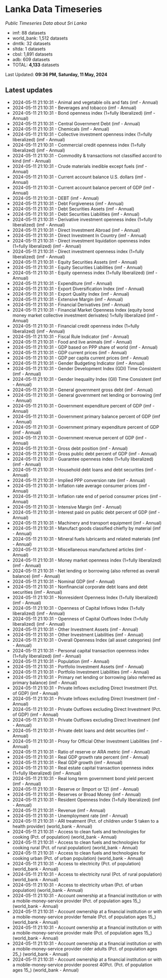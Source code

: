 # Lanka Data Timeseries
*Public Timeseries Data about Sri Lanka*

* imf: 88 datasets
* world_bank: 1,512 datasets
* dmtlk: 32 datasets
* sltda: 1 datasets
* cbsl: 1,891 datasets
* adb: 609 datasets
* TOTAL: **4,133** datasets

Last Updated: **09:36 PM, Saturday, 11 May, 2024**

## Latest updates

* 2024-05-11 21:10:31 - Animal and vegetable oils and fats (imf - Annual)
* 2024-05-11 21:10:31 - Beverages and tobacco (imf - Annual)
* 2024-05-11 21:10:31 - Bond openness index (1=fully liberalized) (imf - Annual)
* 2024-05-11 21:10:31 - Central Government Debt (imf - Annual)
* 2024-05-11 21:10:31 - Chemicals (imf - Annual)
* 2024-05-11 21:10:31 - Collective investment openness index (1=fully liberalized) (imf - Annual)
* 2024-05-11 21:10:31 - Commercial credit openness index (1=fully liberalized) (imf - Annual)
* 2024-05-11 21:10:31 - Commodity & transactions not classified accord to kind (imf - Annual)
* 2024-05-11 21:10:31 - Crude materials inedible except fuels (imf - Annual)
* 2024-05-11 21:10:31 - Current account balance U.S. dollars (imf - Annual)
* 2024-05-11 21:10:31 - Current account balance percent of GDP (imf - Annual)
* 2024-05-11 21:10:31 - DEBT (imf - Annual)
* 2024-05-11 21:10:31 - Debt Forgiveness (imf - Annual)
* 2024-05-11 21:10:31 - Debt Securities Assets (imf - Annual)
* 2024-05-11 21:10:31 - Debt Securities Liabilities (imf - Annual)
* 2024-05-11 21:10:31 - Derivative investment openness index (1=fully liberalized) (imf - Annual)
* 2024-05-11 21:10:31 - Direct Investment Abroad (imf - Annual)
* 2024-05-11 21:10:31 - Direct Investment In Country (imf - Annual)
* 2024-05-11 21:10:31 - Direct investment liquidation openness index (1=fully liberalized) (imf - Annual)
* 2024-05-11 21:10:31 - Direct investment openness index (1=fully liberalized) (imf - Annual)
* 2024-05-11 21:10:31 - Equity Securities Assets (imf - Annual)
* 2024-05-11 21:10:31 - Equity Securities Liabilities (imf - Annual)
* 2024-05-11 21:10:31 - Equity openness index (1=fully liberalized) (imf - Annual)
* 2024-05-11 21:10:31 - Expenditure (imf - Annual)
* 2024-05-11 21:10:31 - Export Diversification Index (imf - Annual)
* 2024-05-11 21:10:31 - Export Quality Index (imf - Annual)
* 2024-05-11 21:10:31 - Extensive Margin (imf - Annual)
* 2024-05-11 21:10:31 - Financial Derivatives (imf - Annual)
* 2024-05-11 21:10:31 - Financial Market Openness Index (equity bond money market collective investment derivates) 1=fully liberalized (imf - Annual)
* 2024-05-11 21:10:31 - Financial credit openness index (1=fully liberalized) (imf - Annual)
* 2024-05-11 21:10:31 - Fiscal Rule Indicator (imf - Annual)
* 2024-05-11 21:10:31 - Food and live animals (imf - Annual)
* 2024-05-11 21:10:31 - GDP based on PPP share of world (imf - Annual)
* 2024-05-11 21:10:31 - GDP current prices (imf - Annual)
* 2024-05-11 21:10:31 - GDP per capita current prices (imf - Annual)
* 2024-05-11 21:10:31 - Gender Budgeting Indicator (imf - Annual)
* 2024-05-11 21:10:31 - Gender Development Index (GDI) Time Consistent (imf - Annual)
* 2024-05-11 21:10:31 - Gender Inequality Index (GII) Time Consistent (imf - Annual)
* 2024-05-11 21:10:31 - General government gross debt (imf - Annual)
* 2024-05-11 21:10:31 - General government net lending or borrowing (imf - Annual)
* 2024-05-11 21:10:31 - Government expenditure percent of GDP (imf - Annual)
* 2024-05-11 21:10:31 - Government primary balance percent of GDP (imf - Annual)
* 2024-05-11 21:10:31 - Government primary expenditure percent of GDP (imf - Annual)
* 2024-05-11 21:10:31 - Government revenue percent of GDP (imf - Annual)
* 2024-05-11 21:10:31 - Gross debt position (imf - Annual)
* 2024-05-11 21:10:31 - Gross public debt percent of GDP (imf - Annual)
* 2024-05-11 21:10:31 - Guarantee openness index (1=fully liberalized) (imf - Annual)
* 2024-05-11 21:10:31 - Household debt loans and debt securities (imf - Annual)
* 2024-05-11 21:10:31 - Implied PPP conversion rate (imf - Annual)
* 2024-05-11 21:10:31 - Inflation rate average consumer prices (imf - Annual)
* 2024-05-11 21:10:31 - Inflation rate end of period consumer prices (imf - Annual)
* 2024-05-11 21:10:31 - Intensive Margin (imf - Annual)
* 2024-05-11 21:10:31 - Interest paid on public debt percent of GDP (imf - Annual)
* 2024-05-11 21:10:31 - Machinery and transport equipment (imf - Annual)
* 2024-05-11 21:10:31 - Manufact goods classified chiefly by material (imf - Annual)
* 2024-05-11 21:10:31 - Mineral fuels lubricants and related materials (imf - Annual)
* 2024-05-11 21:10:31 - Miscellaneous manufactured articles (imf - Annual)
* 2024-05-11 21:10:31 - Money market openness index (1=fully liberalized) (imf - Annual)
* 2024-05-11 21:10:31 - Net lending or borrowing (also referred as overall balance) (imf - Annual)
* 2024-05-11 21:10:31 - Nominal GDP (imf - Annual)
* 2024-05-11 21:10:31 - Nonfinancial corporate debt loans and debt securities (imf - Annual)
* 2024-05-11 21:10:31 - Nonresident Openness Index (1=fully liberalized) (imf - Annual)
* 2024-05-11 21:10:31 - Openness of Capital Inflows Index (1=fully liberalized) (imf - Annual)
* 2024-05-11 21:10:31 - Openness of Capital Outflows Index (1=fully liberalized) (imf - Annual)
* 2024-05-11 21:10:31 - Other Investment Assets (imf - Annual)
* 2024-05-11 21:10:31 - Other Investment Liabilities (imf - Annual)
* 2024-05-11 21:10:31 - Overall Openness Index (all asset categories) (imf - Annual)
* 2024-05-11 21:10:31 - Personal capital transaction openness index (1=fully liberalized) (imf - Annual)
* 2024-05-11 21:10:31 - Population (imf - Annual)
* 2024-05-11 21:10:31 - Portfolio Investment Assets (imf - Annual)
* 2024-05-11 21:10:31 - Portfolio Investment Liabilities (imf - Annual)
* 2024-05-11 21:10:31 - Primary net lending or borrowing (also referred as primary balance) (imf - Annual)
* 2024-05-11 21:10:31 - Private Inflows excluding Direct Investment (Pct. of GDP) (imf - Annual)
* 2024-05-11 21:10:31 - Private Inflows excluding Direct Investment (imf - Annual)
* 2024-05-11 21:10:31 - Private Outflows excluding Direct Investment (Pct. of GDP) (imf - Annual)
* 2024-05-11 21:10:31 - Private Outflows excluding Direct Investment (imf - Annual)
* 2024-05-11 21:10:31 - Private debt loans and debt securities (imf - Annual)
* 2024-05-11 21:10:31 - Proxy for Official Other Investment Liabilities (imf - Annual)
* 2024-05-11 21:10:31 - Ratio of reserve or ARA metric (imf - Annual)
* 2024-05-11 21:10:31 - Real GDP growth rate percent (imf - Annual)
* 2024-05-11 21:10:31 - Real GDP growth (imf - Annual)
* 2024-05-11 21:10:31 - Real estate capital transaction openness index (1=fully liberalized) (imf - Annual)
* 2024-05-11 21:10:31 - Real long term government bond yield percent (imf - Annual)
* 2024-05-11 21:10:31 - Reserve or (Import or 12) (imf - Annual)
* 2024-05-11 21:10:31 - Reserves or Broad Money (imf - Annual)
* 2024-05-11 21:10:31 - Resident Openness Index (1=fully liberalized) (imf - Annual)
* 2024-05-11 21:10:31 - Revenue (imf - Annual)
* 2024-05-11 21:10:31 - Unemployment rate (imf - Annual)
* 2024-05-11 21:10:31 - ARI treatment (Pct. of children under 5 taken to a health provider) (world_bank - Annual)
* 2024-05-11 21:10:31 - Access to clean fuels and technologies for cooking (Pct. of population) (world_bank - Annual)
* 2024-05-11 21:10:31 - Access to clean fuels and technologies for cooking rural (Pct. of rural population) (world_bank - Annual)
* 2024-05-11 21:10:31 - Access to clean fuels and technologies for cooking urban (Pct. of urban population) (world_bank - Annual)
* 2024-05-11 21:10:31 - Access to electricity (Pct. of population) (world_bank - Annual)
* 2024-05-11 21:10:31 - Access to electricity rural (Pct. of rural population) (world_bank - Annual)
* 2024-05-11 21:10:31 - Access to electricity urban (Pct. of urban population) (world_bank - Annual)
* 2024-05-11 21:10:31 - Account ownership at a financial institution or with a mobile-money-service provider (Pct. of population ages 15_) (world_bank - Annual)
* 2024-05-11 21:10:31 - Account ownership at a financial institution or with a mobile-money-service provider female (Pct. of population ages 15_) (world_bank - Annual)
* 2024-05-11 21:10:31 - Account ownership at a financial institution or with a mobile-money-service provider male (Pct. of population ages 15_) (world_bank - Annual)
* 2024-05-11 21:10:31 - Account ownership at a financial institution or with a mobile-money-service provider older adults (Pct. of population ages 25_) (world_bank - Annual)
* 2024-05-11 21:10:31 - Account ownership at a financial institution or with a mobile-money-service provider poorest 40Pct. (Pct. of population ages 15_) (world_bank - Annual)